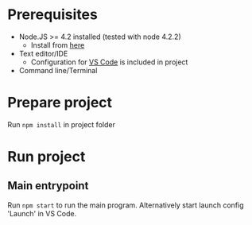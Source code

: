 # Prerequisites
- Node.JS >= 4.2 installed (tested with node 4.2.2)
    - Install from [here](https://nodejs.org/en/download/)
- Text editor/IDE
    - Configuration for [VS Code](https://code.visualstudio.com/) is included in project
- Command line/Terminal

# Prepare project
Run ``npm install`` in project folder

# Run project
## Main entrypoint
Run ``npm start`` to run the main program.
Alternatively start launch config 'Launch' in VS Code.